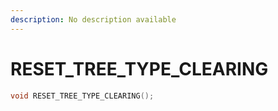 ```yaml
---
description: No description available 
---
```


# RESET_TREE_TYPE_CLEARING

```cpp
void RESET_TREE_TYPE_CLEARING();
```